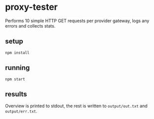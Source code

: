 # proxy-tester

Performs 10 simple HTTP GET requests per provider gateway, logs any errors and collects stats.

## setup

`npm install`

## running

`npm start`

## results

Overview is printed to stdout, the rest is written to `output/out.txt` and `output/err.txt`.
